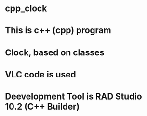 # cpp_clock
# This is c++ (cpp) program
# Clock, based on classes
# VLC code is used
# Deevelopment Tool is RAD Studio 10.2 (C++ Builder)
